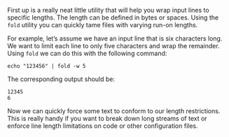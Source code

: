 First up is a really neat little utility that will help you wrap input lines to specific lengths. The length can be defined in bytes or spaces. Using the `fold` utility you can quickly tame files with varying run-on lengths.

For example, let’s assume we have an input line that is six characters long. We want to limit each line to only five characters and wrap the remainder. Using `fold` we can do this with the following command:

```
echo "123456" | fold -w 5
```

The corresponding output should be:

```
12345
6
```

Now we can quickly force some text to conform to our length restrictions. This is really handy if you want to break down long streams of text or enforce line length limitations on code or other configuration files.